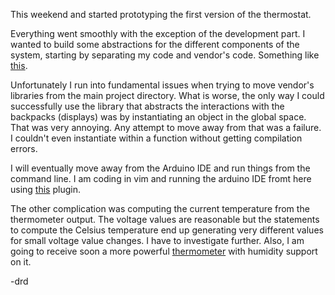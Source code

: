 This weekend and started prototyping the first version of the thermostat.

Everything went smoothly with the exception of the development part. I wanted
to build some abstractions for the different components of the system, starting
by separating my code and vendor's code. Something like
[this](http://arduino.stackexchange.com/a/579).

Unfortunately I run into fundamental issues when trying to move vendor's
libraries from the main project directory. What is worse, the only way I could
successfully use the library that abstracts the interactions with the backpacks
(displays) was by instantiating an object in the global space. That was very
annoying. Any attempt to move away from that was a failure. I couldn't even
instantiate within a function without getting compilation errors.

I will eventually move away from the Arduino IDE and run things from the
command line.  I am coding in vim and running the arduino IDE fromt here using
[this](http://usevim.com/2015/05/25/hardy/) plugin.

The other complication was computing the current temperature from the
thermometer output.  The voltage values are reasonable but the statements to
compute the Celsius temperature end up generating very different values for
small voltage value changes. I have to investigate further. Also, I am going to
receive soon a more powerful
[thermometer](https://www.adafruit.com/products/1899) with humidity support on
it.

-drd
